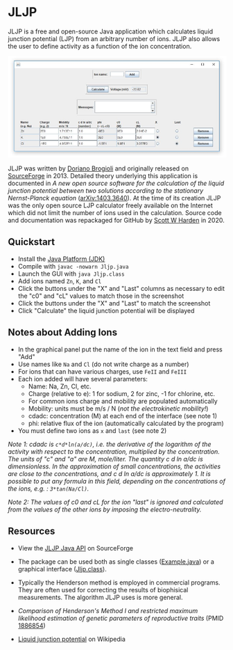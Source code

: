 # JLJP

JLJP is a free and open-source Java application which calculates liquid junction potential (LJP) from an arbitrary number of ions. JLJP also allows the user to define activity as a function of the ion concentration.

![](dev/screenshots/2.jpg)

JLJP was written by [Doriano Brogioli](https://sites.google.com/site/dbrogioli/) and originally released on [SourceForge](http://jljp.sourceforge.net/) in 2013. Detailed theory underlying this application is documented in _A new open source software for the calculation of the liquid junction potential between two solutions according to the stationary Nernst-Planck equation_ ([arXiv:1403.3640](https://arxiv.org/abs/1403.3640)). At the time of its creation JLJP was the only open source LJP calculator freely available on the Internet which did not limit the number of ions used in the calculation. Source code and documentation was repackaged for GitHub by [Scott W Harden](https://github.com/swharden) in 2020.

## Quickstart

* Install the [Java Platform (JDK)](https://www.oracle.com/technetwork/java/javase/downloads/)
* Compile with `javac -nowarn Jljp.java`
* Launch the GUI with `java Jljp.class`
* Add ions named `Zn`, `K`, and `Cl`
* Click the buttons under the "X" and "Last" columns as necessary to edit the "c0" and "cL" values to match those in the screenshot
* Click the buttons under the "X" and "Last" to match the screenshot
* Click "Calculate" the liquid junction potential will be displayed

## Notes about Adding Ions

* In the graphical panel put the name of the ion in the text field and press "Add"
* Use names like `Na` and `Cl` (do not write charge as a number)
* For ions that can have various charges, use `FeII` and `FeIII`
* Each ion added will have several parameters:
  * Name: Na, Zn, Cl, etc.
  * Charge (relative to e): 1 for sodium, 2 for zinc, -1 for chlorine, etc.
  * For common ions charge and mobility are populated automatically
  * Mobility: units must be m/s / N (_not the electrokinetic mobility!_)
  * cdadc: concentration (M) at each end of the interface (see note 1)
  * phi: relative flux of the ion (automatically calculated by the program)
* You must define two ions as `x` and `last` (see note 2)

_Note 1: cdadc is `c*d*ln(a/dc)`, i.e. the derivative of the logarithm of the activity with respect to the concentration, multiplied by the concentration. The units of "c" and "a" are M, mole/liter. The quantity c d ln a/dc is dimensionless. In the approximation of small concentrations, the activities are close to the concentrations, and c d ln a/dc is approximately 1. It is possible to put any formula in this field, depending on the concentrations of the ions, e.g. : `3*tan(Na/Cl)`._

_Note 2: The values of c0 and cL for the ion "last" is ignored and calculated from the values of the other ions by imposing the electro-neutrality._

## Resources

* View the [JLJP Java API](http://jljp.sourceforge.net/doc/index.html) on SourceForge

* The package can be used both as single classes ([Example.java](src/Example.java)) or a graphical interface ([Jljp.class](src/Jljp.java)).

* Typically the Henderson method is employed in commercial programs. They are often used for correcting the results of biophisical measurements. The algorithm JLJP uses is more general.

* _Comparison of Henderson's Method I and restricted maximum likelihood estimation of genetic parameters of reproductive traits_ (PMID [1886854](https://www.ncbi.nlm.nih.gov/pubmed/1886854))

* [Liquid junction potential](https://en.wikipedia.org/wiki/Liquid_junction_potential) on Wikipedia
